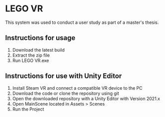 # LEGO VR
This system was used to conduct a user study as part of a master's thesis.

## Instructions for usage
1. Download the latest build
2. Extract the zip file
3. Run LEGO VR.exe
   

## Instructions for use with Unity Editor
1. Install Steam VR and connect a compatible VR device to the PC
2. Download the code or clone the repository using git
3. Open the downloaded repository with a Unity Editor with Version 2021.x
4. Open MainScene located in Assets > Scenes
5. Run the Project
